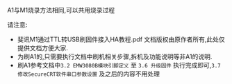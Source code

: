 A1与M1烧录方法相同,可以共用烧录过程

请注意:

- 斐讯M1通过TTL转USB刷固件接入HA教程.pdf 文档版权由原作者所有,此处仅提供文档方便大家.
- 为刷A1的,只需要执行文档中刷机相关步骤,拆机及功能说明等非A1的说明.
- 刷A1参考文档中`3.2 EMW3080B模块引脚定义` 至 `3.6 升级固件` 执行完成即可,`3.7 修改SecureCRT软件串口参数设置` 及之后的内容不用处理

